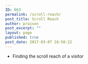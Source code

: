 ```yaml
---
ID: 663
permalink: /scroll-reach/
post_title: Scroll Reach
author: praison
post_excerpt: ""
layout: page
published: true
post_date: 2017-03-07 16:58:22
---
```

<ul>
 	<li>Finding the scroll reach of a visitor</li>
</ul>
